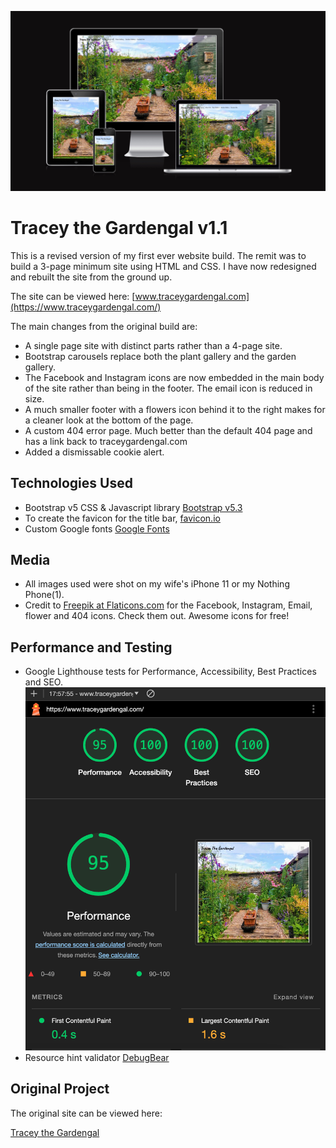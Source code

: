 ﻿![](assets/img/amiresonsive.jpeg)

# Tracey the Gardengal v1.1

This is a revised version of my first ever website build. The remit was to build a 3-page minimum site using HTML and CSS. I have now redesigned and rebuilt the site from the ground up. 

The site can be viewed here: [www.traceygardengal.com](https://www.traceygardengal.com/)

The main changes from the original build are:

- A single page site with distinct parts rather than a 4-page site.
- Bootstrap carousels replace both the plant gallery and the garden gallery.
- The Facebook and Instagram icons are now embedded in the main body of the site rather than being in the footer. The email icon is reduced in size.
- A much smaller footer with a flowers icon behind it to the right makes for a cleaner look at the bottom of the page.
- A custom 404 error page. Much better than the default 404 page and has a link back to traceygardengal.com
- Added a dismissable cookie alert.

## Technologies Used

- Bootstrap v5 CSS & Javascript library [Bootstrap v5.3](https://getbootstrap.com/)
- To create the favicon for the title bar, [favicon.io](https://favicon.io/favicon-generator/)
- Custom Google fonts [Google Fonts](https://fonts.google.com/)

## Media

- All images used were shot on my wife's iPhone 11 or my Nothing Phone(1).
- Credit to [Freepik at Flaticons.com](https://www.flaticon.com) for the Facebook, Instagram, Email, flower and 404 icons. Check them out. Awesome icons for free!

## Performance and Testing

- Google Lighthouse tests for Performance, Accessibility, Best Practices and SEO.
![](assets/img/google_lighthouse0324.png)
- Resource hint validator [DebugBear](https://www.debugbear.com/resource-hint-validator)
## Original Project

The original site can be viewed here:

[Tracey the Gardengal](https://github.com/thespamster/the-lady-gardener.git)


